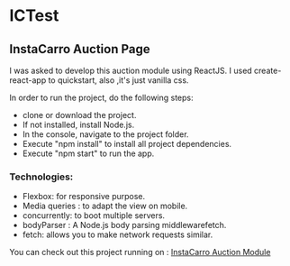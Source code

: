 # ICTest
## InstaCarro Auction Page
I was asked to develop this auction module using ReactJS. 
I used create-react-app to quickstart, also ,it's just vanilla css.

In order to run the project, do the following steps:
- clone or download the project.
- If not installed, install Node.js.
- In the console, navigate to the project folder.
- Execute "npm install" to install all project dependencies.
- Execute "npm start" to run the app.

### Technologies:
- Flexbox: for responsive purpose.
- Media queries : to adapt the view on mobile.
- concurrently: to boot multiple servers.
- bodyParser : A Node.js body parsing middlewarefetch.
- fetch: allows you to make network requests similar.



You can check out this project running on : [InstaCarro Auction Module](https://icauction-1d7f7.firebaseapp.com/)
